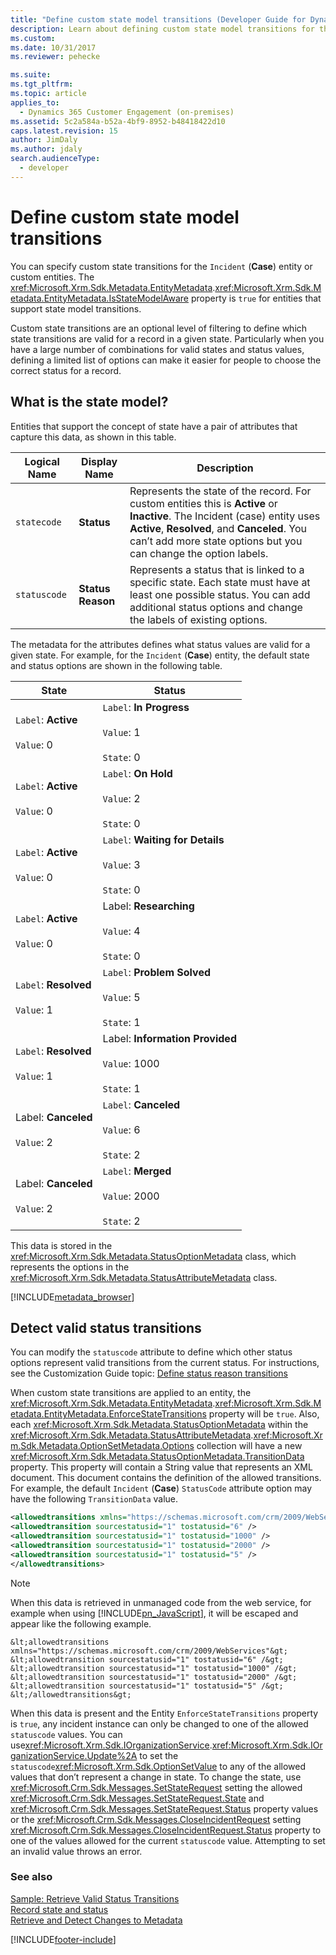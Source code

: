 ```yaml
---
title: "Define custom state model transitions (Developer Guide for Dynamics 365 Customer Engagement) | MicrosoftDocs"
description: Learn about defining custom state model transitions for the Incident (Case) entity or custom entities.
ms.custom:
ms.date: 10/31/2017
ms.reviewer: pehecke

ms.suite:
ms.tgt_pltfrm:
ms.topic: article
applies_to:
  - Dynamics 365 Customer Engagement (on-premises)
ms.assetid: 5c2a584a-b52a-4bf9-8952-b48418422d10
caps.latest.revision: 15
author: JimDaly
ms.author: jdaly
search.audienceType:
  - developer
---
```


# Define custom state model transitions

You can specify custom state transitions for the `Incident` (**Case**) entity or custom entities. The <xref:Microsoft.Xrm.Sdk.Metadata.EntityMetadata>.<xref:Microsoft.Xrm.Sdk.Metadata.EntityMetadata.IsStateModelAware> property is `true` for entities that support state model transitions.

Custom state transitions are an optional level of filtering to define which state transitions are valid for a record in a given state. Particularly when you have a large number of combinations for valid states and status values, defining a limited list of options can make it easier for people to choose the correct status for a record.

<a name="BKMK_StateModel"></a>

## What is the state model?

Entities that support the concept of state have a pair of attributes that capture this data, as shown in this table.

| Logical Name | Display Name      | Description                                                                                                                                                                                                                                    |
| ------------ | ----------------- | ---------------------------------------------------------------------------------------------------------------------------------------------------------------------------------------------------------------------------------------------- |
| `statecode`  | **Status**        | Represents the state of the record. For custom entities this is **Active** or **Inactive**. The Incident (case) entity uses **Active**, **Resolved**, and **Canceled**. You can’t add more state options but you can change the option labels. |
| `statuscode` | **Status Reason** | Represents a status that is linked to a specific state. Each state must have at least one possible status. You can add additional status options and change the labels of existing options.                                                    |

The metadata for the attributes defines what status values are valid for a given state. For example, for the `Incident` (**Case**) entity, the default state and status options are shown in the following table.

| State                                        | Status                                                                           |
| -------------------------------------------- | -------------------------------------------------------------------------------- |
| `Label`: **Active**<br /><br /> `Value`: 0   | `Label`: **In Progress**<br /><br /> `Value`: 1<br /><br /> `State`: 0           |
| `Label`: **Active**<br /><br /> `Value`: 0   | `Label`: **On Hold**<br /><br /> `Value`: 2<br /><br /> `State`: 0               |
| `Label`: **Active**<br /><br /> `Value`: 0   | `Label`: **Waiting for Details**<br /><br /> `Value`: 3<br /><br /> `State`: 0   |
| `Label`: **Active**<br /><br /> `Value`: 0   | Label: **Researching**<br /><br /> `Value`: 4<br /><br /> `State`: 0             |
| `Label`: **Resolved**<br /><br /> `Value`: 1 | `Label`: **Problem Solved**<br /><br /> `Value`: 5<br /><br /> `State`: 1        |
| `Label`: **Resolved**<br /><br /> `Value`: 1 | Label: **Information Provided**<br /><br /> `Value`: 1000<br /><br /> `State`: 1 |
| Label: **Canceled**<br /><br /> `Value`: 2   | `Label`: **Canceled**<br /><br /> `Value`: 6<br /><br /> `State`: 2              |
| Label: **Canceled**<br /><br /> `Value`: 2   | `Label`: **Merged**<br /><br /> `Value`: 2000<br /><br /> `State`: 2             |

This data is stored in the <xref:Microsoft.Xrm.Sdk.Metadata.StatusOptionMetadata> class, which represents the options in the <xref:Microsoft.Xrm.Sdk.Metadata.StatusAttributeMetadata> class.

[!INCLUDE[metadata_browser](../includes/metadata-browser.md)]

<a name="BKMK_DetectValidStatusTransitions"></a>

## Detect valid status transitions

You can modify the `statuscode` attribute to define which other status options represent valid transitions from the current status. For instructions, see the Customization Guide topic: [Define status reason transitions](</previous-versions/dynamicscrm-2016/administering-dynamics-365/dn660979(v=crm.8)>)

When custom state transitions are applied to an entity, the <xref:Microsoft.Xrm.Sdk.Metadata.EntityMetadata>.<xref:Microsoft.Xrm.Sdk.Metadata.EntityMetadata.EnforceStateTransitions> property will be `true`. Also, each <xref:Microsoft.Xrm.Sdk.Metadata.StatusOptionMetadata> within the <xref:Microsoft.Xrm.Sdk.Metadata.StatusAttributeMetadata>.<xref:Microsoft.Xrm.Sdk.Metadata.OptionSetMetadata.Options> collection will have a new <xref:Microsoft.Xrm.Sdk.Metadata.StatusOptionMetadata.TransitionData> property. This property will contain a String value that represents an XML document. This document contains the definition of the allowed transitions. For example, the default `Incident` (**Case**) `StatusCode` attribute option may have the following `TransitionData` value.

```xml
<allowedtransitions xmlns="https://schemas.microsoft.com/crm/2009/WebServices">
<allowedtransition sourcestatusid="1" tostatusid="6" />
<allowedtransition sourcestatusid="1" tostatusid="1000" />
<allowedtransition sourcestatusid="1" tostatusid="2000" />
<allowedtransition sourcestatusid="1" tostatusid="5" />
</allowedtransitions>
```

> [!NOTE]
> When this data is retrieved in unmanaged code from the web service, for example when using [!INCLUDE[pn_JavaScript](../includes/pn-javascript.md)], it will be escaped and appear like the following example.

```
&lt;allowedtransitions xmlns="https://schemas.microsoft.com/crm/2009/WebServices"&gt;
&lt;allowedtransition sourcestatusid="1" tostatusid="6" /&gt;
&lt;allowedtransition sourcestatusid="1" tostatusid="1000" /&gt;
&lt;allowedtransition sourcestatusid="1" tostatusid="2000" /&gt;
&lt;allowedtransition sourcestatusid="1" tostatusid="5" /&gt;
&lt;/allowedtransitions&gt;
```

When this data is present and the Entity `EnforceStateTransitions` property is `true`, any incident instance can only be changed to one of the allowed `statuscode` values. You can use<xref:Microsoft.Xrm.Sdk.IOrganizationService>.<xref:Microsoft.Xrm.Sdk.IOrganizationService.Update%2A> to set the `statuscode`<xref:Microsoft.Xrm.Sdk.OptionSetValue> to any of the allowed values that don’t represent a change in state. To change the state, use <xref:Microsoft.Crm.Sdk.Messages.SetStateRequest> setting the allowed <xref:Microsoft.Crm.Sdk.Messages.SetStateRequest.State> and <xref:Microsoft.Crm.Sdk.Messages.SetStateRequest.Status> property values or the <xref:Microsoft.Crm.Sdk.Messages.CloseIncidentRequest> setting <xref:Microsoft.Crm.Sdk.Messages.CloseIncidentRequest.Status> property to one of the values allowed for the current `statuscode` value. Attempting to set an invalid value throws an error.

### See also

[Sample: Retrieve Valid Status Transitions](https://github.com/microsoft/PowerApps-Samples/tree/master/dataverse/orgsvc/CSharp/RetrieveValidTransitions)  
 [Record state and status](introduction-entities.md#bkmk_RecordStateandStatus)  
 [Retrieve and Detect Changes to Metadata](retrieve-detect-changes-metadata.md)

 <!--[Define status reason transitions](/previous-versions/dynamicscrm-2016/administering-dynamics-365/dn660979(v=crm.8))-->

[!INCLUDE[footer-include](../../../includes/footer-banner.md)]
